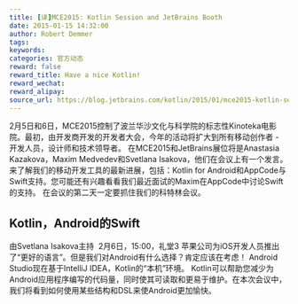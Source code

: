 ```yaml
---
title: [译]MCE2015: Kotlin Session and JetBrains Booth
date: 2015-01-15 14:32:00
author: Robert Demmer
tags:
keywords:
categories: 官方动态
reward: false
reward_title: Have a nice Kotlin!
reward_wechat:
reward_alipay:
source_url: https://blog.jetbrains.com/kotlin/2015/01/mce2015-kotlin-session-and-jetbrains-booth/
---
```


2月5日和6日，MCE2015控制了波兰华沙文化与科学院的标志性Kinoteka电影院。最初，由开发商开发的开发者大会，今年的活动将扩大到所有移动创作者 - 开发人员，设计师和技术领导者。
在MCE2015和JetBrains展位将是Anastasia Kazakova，Maxim Medvedev和Svetlana Isakova，他们在会议上有一个发言。来了解我们的移动开发工具的最新进展，包括：Kotlin for Android和AppCode与Swift支持。您可能还有兴趣看看我们最近面试的Maxim在AppCode中讨论Swift的支持。
在会议的第二天一定要抓住我们的科特林会议。
## Kotlin，Android的Swift

由Svetlana Isakova主持
 2月6日，15:00，礼堂3
苹果公司为iOS开发人员推出了“更好的语言”。但是我们对Android有什么选择？肯定应该在考虑！ Android Studio现在基于IntelliJ IDEA，Kotlin的“本机”环境。
Kotlin可以帮助您减少为Android应用程序编写的代码量，同时使其可读取和更易于维护。在本次会议中，我们将看到如何使用某些结构和DSL来使Android更加愉快。
